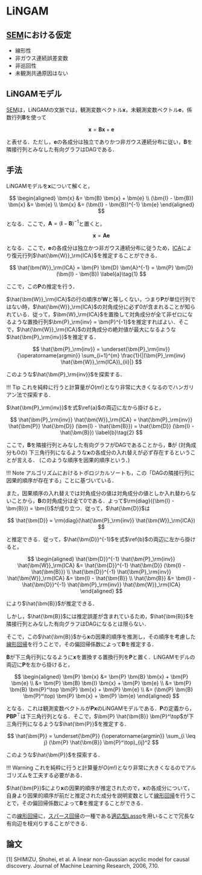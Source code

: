 # LiNGAM

## [SEM](/causal-analysis/#sem)における仮定

- 線形性
- 非ガウス連続誤差変数
- 非巡回性
- 未観測共通原因はない

## LiNGAMモデル

[SEM](/causal-analysis/#sem)は，LiNGAMの文脈では，観測変数ベクトル$\bm{x}$，未観測変数ベクトル$\bm{e}$，係数行列$\bm{B}$を使って

$$
\bm{x} = \bm{B} \bm{x} + \bm{e}
$$

と表せる．ただし，$\bm{e}$の各成分は独立でありかつ非ガウス連続分布に従い，$\bm{B}$を隣接行列とみなした有向グラフはDAGである．

## 手法

LiNGAMモデルを$\bm{x}$について解くと，

$$
\begin{aligned}
\bm{x} &= \bm{B} \bm{x} + \bm{e} \\
(\bm{I} - \bm{B}) \bm{x} &= \bm{e} \\
\bm{x} &= (\bm{I} - \bm{B})^{-1} \bm{e}
\end{aligned}
$$

となる．ここで，$\bm{A} = (\bm{I} - \bm{B})^{-1}$と置くと，

$$
\bm{x} = \bm{A} \bm{e}
$$

となる．ここで，$\bm{e}$の各成分は独立かつ非ガウス連続分布に従うため，[ICA](/other/ica/#ica)により復元行列$\hat{\bm{W}}_\rm{ICA}$を推定することができる．

$$
\hat{\bm{W}}_\rm{ICA} = \bm{P} \bm{D} \bm{A}^{-1} = \bm{P} \bm{D} (\bm{I} - \bm{B}) \label{a}\tag{1}
$$

ここで，この$\bm{P}$の推定を行う．

$\hat{\bm{W}}_\rm{ICA}$の行の順序が$\bm{W}$と等しくない，つまり$\bm{P}$が単位行列ではない時，$\hat{\bm{W}}_\rm{ICA}$の対角成分に必ず$0$が含まれることが知られている．従って，$\bm{W}_\rm{ICA}$を置換して対角成分が全て非ゼロになるような置換行列$\bm{P}_\rm{inv} = \bm{P}^{-1}$を推定すればよい．そこで，$\hat{\bm{W}}_\rm{ICA}$の対角成分の絶対値が最大になるような$\hat{\bm{P}_\rm{inv}}$を推定する．

$$
\hat{\bm{P}_\rm{inv}} = \underset{\bm{P}_\rm{inv}} {\operatorname{argmin}} \sum_{i=1}^{m} \frac{1}{|(\bm{P}_\rm{inv} \hat{\bm{W}}_\rm{ICA})_{ii}|}
$$

このような$\hat{\bm{P}_\rm{inv}}$を探索する．

!!! Tip
    これを純粋に行うと計算量が$O(m!)$となり非常に大きくなるのでハンガリアン法で探索する．
 
 $\hat{\bm{P}_\rm{inv}}$を式$\ref{a}$の両辺に左から掛けると，

$$
\hat{\bm{P}_\rm{inv}} \hat{\bm{W}}_\rm{ICA} = \hat{\bm{P}_\rm{inv}} \hat{\bm{P}} \hat{\bm{D}} (\bm{I} - \hat{\bm{B}}) = \hat{\bm{D}} (\bm{I} - \hat{\bm{B}}) \label{b}\tag{2}
$$

ここで，$\bm{B}$を隣接行列とみなした有向グラフがDAGであることから，$\bm{B}$が (対角成分も$0$の) 下三角行列になるような$\bm{x}$の各成分の入れ替えが必ず存在するということが言える． (このような順序を因果的順序という．)

!!! Note
    アルゴリズムにおけるトポロジカルソートも，この「DAGの隣接行列に因果的順序が存在する」ことに基づいている．

また，因果順序の入れ替えでは対角成分の値は対角成分の値としか入れ替わらないことから，$\bm{B}$の対角成分は全て$0$である．よって$\rm{diag}({\bm{I} - \bm{B}}) = \bm{I}$が成り立つ．従って，$\hat{\bm{D}}$は

$$
\hat{\bm{D}} = \rm{diag}(\hat{\bm{P}_\rm{inv}} \hat{\bm{W}}_\rm{ICA})
$$

と推定できる．従って，$\hat{\bm{D}}^{-1}$を式$\ref{b}$の両辺に左から掛けると，

$$
\begin{aligned}
\hat{\bm{D}}^{-1} \hat{\bm{P}_\rm{inv}} \hat{\bm{W}}_\rm{ICA} &= \hat{\bm{D}}^{-1} \hat{\bm{D}} (\bm{I} - \hat{\bm{B}}) \\
\hat{\bm{D}}^{-1} \hat{\bm{P}_\rm{inv}} \hat{\bm{W}}_\rm{ICA} &= \bm{I} - \hat{\bm{B}} \\
\hat{\bm{B}} &= \bm{I} - \hat{\bm{D}}^{-1} \hat{\bm{P}_\rm{inv}} \hat{\bm{W}}_\rm{ICA}
\end{aligned}
$$

により$\hat{\bm{B}}$が推定できる．

しかし，$\hat{\bm{B}}$には推定誤差が含まれているため，$\hat{\bm{B}}$を隣接行列とみなした有向グラフはDAGになるとは限らない．

そこで，この$\hat{\bm{B}}$から$\bm{x}$の因果的順序を推測し，その順序を考慮した[線形回帰](/regression-analysis/linear-regression/#_1)を行うことで，その偏回帰係数によって$\bm{B}$を推定する．

$\bm{B}$が下三角行列になるように$\bm{x}$を置換する置換行列を$\bm{P}$と置く．LiNGAMモデルの両辺に$\bm{P}$を左から掛けると，

$$
\begin{aligned}
\bm{P} \bm{x} &= \bm{P} \bm{B} \bm{x} + \bm{P} \bm{e} \\
&= \bm{P} \bm{B} \bm{I} \bm{x} + \bm{P} \bm{e} \\
&= \bm{P} \bm{B} \bm{P}^\top \bm{P} \bm{x} + \bm{P} \bm{e} \\
&= (\bm{P} \bm{B} \bm{P}^\top) \bm{P} \bm{x} + \bm{P} \bm{e}
\end{aligned}
$$

となる．これは観測変数ベクトルが$\bm{P} \bm{x}$のLiNGAMモデルである．$\bm{P}$の定義から，$\bm{P} \bm{B} \bm{P}^\top$は下三角行列となる．そこで，$\bm{P} \hat{\bm{B}} \bm{P}^\top$が下三角行列になるような$\hat{\bm{P}}$を推定する．

$$
\hat{\bm{P}} = \underset{\bm{P}} {\operatorname{argmin}} \sum_{i \leq j} (\bm{P} \hat{\bm{B}} \bm{P}^\top)_{ij}^2
$$

このような$\hat{\bm{P}}$を探索する．

!!! Warning
    これを純粋に行うと計算量が$O(m!)$となり非常に大きくなるのでアルゴリズムを工夫する必要がある．

$\hat{\bm{P}}$により$\bm{x}$の因果的順序が推定されたので，$\bm{x}$の各成分について，自身より因果的順序が前だと推定された成分を説明変数として[線形回帰](/regression-analysis/linear-regression/#_1)を行うことで，その偏回帰係数によって$\bm{B}$を推定することができる．

この[線形回帰](/regression-analysis/linear-regression/#_1)に，[スパース回帰](/regression-analysis/linear-regression/sparse-regression/#_1)の一種である[適応型Lasso](/regression-analysis/linear-regression/sparse-regression/adaptive-lasso/#lasso)を用いることで冗長な有向辺を枝刈りすることができる．

## 論文

[1] SHIMIZU, Shohei, et al. A linear non-Gaussian acyclic model for causal discovery. Journal of Machine Learning Research, 2006, 7.10.